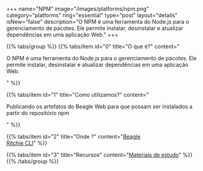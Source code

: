 +++
name="NPM"
image="/images/platforms/npm.png"
category="platforms"
ring="essential"
type="post"
layout="details"
isNew="false"
description="O NPM é uma ferramenta do Node.js para o gerenciamento de pacotes. Ele permite instalar, desinstalar e atualizar dependências em uma aplicação Web."
+++

{{% tabs/group %}}
  {{% tabs/item id="0" title="O que é?" content="<p>O NPM é uma ferramenta do Node.js para o gerenciamento de pacotes. Ele permite instalar, desinstalar e atualizar dependências em uma aplicação Web.</p>" %}}

  {{% tabs/item id="1" title="Como utilizamos?" content="<p>Publicando os artefatos do Beagle Web para que possam ser instalados a partir do repositório npm</p>" %}}

  {{% tabs/item id="2" title="Onde ?" content="<a href='https://usebeagle.io/' target='_blank'>Beagle</a><br /><a href='https://ritchiecli.io/' target='_blank'>Ritchie CLI</a>" %}}

  {{% tabs/item id="3" title="Recursos" content="<a href='https://www.npmjs.com/' target='_blank'>Materiais de estudo</a>" %}}
{{% /tabs/group %}}
